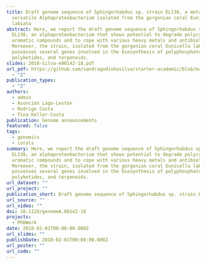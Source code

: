 ```yaml
---
title: Draft genome sequence of Sphingorhabdus sp. strain EL138, a metabolically
  versatile Alphaproteobacterium isolated from the gorgonian coral Eunicella
  labiata
abstract: Here, we report the draft genome sequence of Sphingorhabdus sp. strain
  EL138, an alphaproteobacterium that shows potential to degrade polycyclic
  aromatic compounds and to cope with various heavy metals and antibiotics.
  Moreover, the strain, isolated from the gorgonian coral Eunicella labiata,
  possesses several genes involved in the biosynthesis of polyphosphates,
  polyketides, and terpenoids.
slides: 2018-Silva-e00142-18.pdf
url_pdf: https://github.com/sandragodinhosilva/starter-academic/blob/master/content/publication/genome_announcement/2018-Silva-e00142-18.pdf
  - "2"
publication_types:
  - "2"
authors:
  - admin
  - Asunción Lago-Lestón
  - Rodrigo Costa
  - Tina Keller‐Costa
publication: Genome announcements
featured: false
tags:
  - genomics
  - corals
summary: Here, we report the draft genome sequence of Sphingorhabdus sp. strain
  EL138, an alphaproteobacterium that shows potential to degrade polycyclic
  aromatic compounds and to cope with various heavy metals and antibiotics.
  Moreover, the strain, isolated from the gorgonian coral Eunicella labiata,
  possesses several genes involved in the biosynthesis of polyphosphates,
  polyketides, and terpenoids.
url_dataset: ""
url_project: ""
publication_short: Draft genome sequence of Sphingorhabdus sp. strain EL138
url_source: ""
url_video: ""
doi: 10.1128/genomeA.00142-18
projects:
  - PhDWork
date: 2018-02-01T00:00:00.000Z
url_slides: ""
publishDate: 2018-02-01T00:00:00.000Z
url_poster: ""
url_code: ""
---
```

